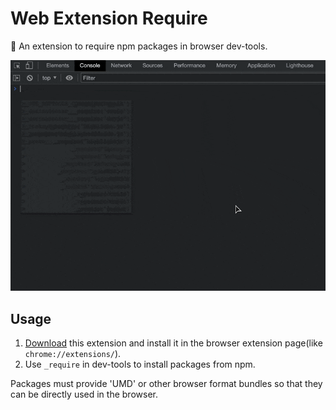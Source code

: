 # Web Extension Require

🚀 An extension to require npm packages in browser dev-tools.

<p align="center">
  <img src="./screenshots/preview.gif" alt="preview" />
</p>

## Usage

1. [Download](https://github.com/kricsleo/webext-require/releases) this extension and install it in the browser extension page(like `chrome://extensions/`).
2. Use `_require` in dev-tools to install packages from npm.

Packages must provide 'UMD' or other browser format bundles so that they can be directly used in the browser.
